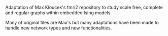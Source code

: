 Adaptation of Max Kloucek's fmri2 repository to study scale free, complete and regular graphs within embedded Ising models. 

Many of original files are Max's but many adaptations have been made to handle new network types and new functionalities.
